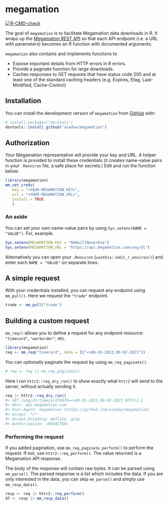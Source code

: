 
# megamation

<!-- badges: start -->

[![R-CMD-check](https://github.com/asadow/megamation/actions/workflows/R-CMD-check.yaml/badge.svg)](https://github.com/asadow/megamation/actions/workflows/R-CMD-check.yaml)

<!-- badges: end -->

The goal of `megamation` is to facilitate Megamation data downloads in
R. It wraps up the [Megamation REST
API](https://apidocs.megamation.com/) so that each API endpoint (i.e. a
URL with parameters) becomes an R function with documented arguments.

`megamation` also contains and implements functions to

- Expose important details from HTTP errors in R errors.
- Provide a paginate function for large downloads.
- Caches responses to GET requests that have status code 200 and at
  least one of the standard caching headers (e.g. Expires, Etag,
  Last-Modified, Cache-Control)

## Installation

You can install the development version of `megamation` from
[GitHub](https://github.com/) with:

``` r
# install.packages("devtools")
devtools::install_github("asadow/megamation")
```

## Authorization

Your Megamation representative will provide your key and URL. A helper
function is provided to install these credentials (it creates name-value
pairs in your `.Renviron` file, a safe place for secrets.) Edit and run
the function below:

``` r
library(megamation)
mm_set_creds(
   key = "<YOUR-MEGAMATION_KEY>",
   url = "<YOUR-MEGAMATION_URL>",
   install = TRUE
   )
```

### An aside

You can set your own name-value pairs by using
`Sys.setenv(NAME = "VALUE")`. For, example.

``` r
Sys.setenv(MEGAMATION_KEY = "R&RwillNeverDie")
Sys.setenv(MEGAMATION_URL = "https://api.megamation.com/uog/dl")
```

Alternatively you can open your `.Renviron`
(`usethis::edit_r_environ()`) and enter each `NAME = "VALUE"` on
separate lines.

## A simple request

With your credentials installed, you can request any endpoint using
`mm_pull()`. Here we request the `"trade"` endpoint.

``` r
trade <- mm_pull("trade")
```

## Building a custom request

`mm_req()` allows you to define a request for any endpoint resource:
`"timecard"`, `"workorder"`, etc.

``` r
library(megamation)
req <- mm_req("timecard", date = I("<>09-01-2023,09-02-2023"))
```

You can optionally paginate the request by using `mm_req_paginate()`.

``` r
# req <- req |> mm_req_paginate()
```

Here I run `httr2::req_dry_run()` to show exactly what `httr2` will send
to the server, without actually sending it.

``` r
req |> httr2::req_dry_run()
#> GET /uog/dl/timecard?DATE=<>09-01-2023,09-02-2023 HTTP/1.1
#> Host: api.megamation.com
#> User-Agent: megamation (https://github.com/asadow/megamation)
#> Accept: */*
#> Accept-Encoding: deflate, gzip
#> Authorization: <REDACTED>
```

### Performing the request

If you added pagination, use `mm_req_paginate_perform()` to perform the
request. If not, use `httr2::req_perform()`. The value returned is a
Megamation API response.

The body of the response will contain raw bytes. It can be parsed using
`mm_parse()`. The parsed response is a list which includes the data. If
you are only interested in the data, you can skip `mm_parse()` and
simply use `mm_resp_data()`.

``` r
resp <- req |> httr2::req_perform() 
df <- resp |> mm_resp_data()
```
